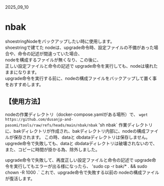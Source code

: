 2025_09_10
# nbak

shoestringNodeをバックアップしたい時に使用します。  
shoestringで建てた nodeは、upgrade命令時、設定ファイルの不備があった場合や、命令の記述が間違っていた場合、  
nodeを構成するファイルが無くなり、この後に、  
正しい設定ファイルと命令の記述で upgrade命令を実行しても、nodeは壊れたままになります。  
upgrade命令を実行する前に、nodeの構成ファイルをバックアップして置く事をおすすめします。  
  
  
## 【使用方法】
nodeの作業ディレクトリ（docker-compose.yamlがある場所）で、
`wget https://github.com/dusanjp-and-pasomi/tools/raw/refs/heads/main/nbak/nbak`
'sh nbak`
作業ディレクトリに、bakディレクトリが作成され、bakディレクトリ内部に、nodeの構成ファイルが保存されます。
この時、dataと dbdataディレクトリは保存しません。
upgrede命令で失敗しても、dataと dbdataディレクトリは破壊されないので、また、コピーに時間が掛かる為、除外しました。

upgrade命令で失敗して、再度正しい設定ファイルと命令の記述で upgrade命令を実行してもエラーが出る様になったら、
'sudo cp -r bak/* . && sudo chown -R 1000 .`
これで、upgrade命令で失敗する以前の nodeの構成ファイルが復活します。
